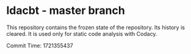 # ldacbt - master branch

This repository contains the frozen state of the repository.
Its history is cleared. It is used only for static code
analysis with Codacy.

Commit Time: 1721355437